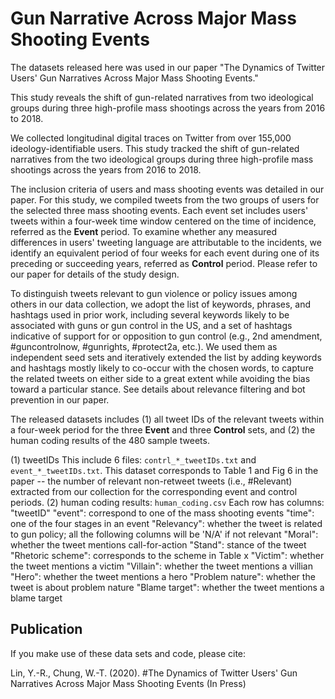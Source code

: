 # Gun Narrative Across Major Mass Shooting Events

The datasets released here was used in our paper "The Dynamics of Twitter Users' Gun Narratives Across Major Mass Shooting Events."

This study reveals the shift of gun-related narratives from two ideological groups during three high-profile mass shootings across the years from 2016 to 2018. 

We collected longitudinal digital traces on Twitter from over 155,000 ideology-identifiable users. This study tracked the shift of gun-related narratives from the two ideological groups during three high-profile mass shootings across the years from 2016 to 2018.

The inclusion criteria of users and mass shooting events was detailed in our paper. For this study, we compiled tweets from the two groups of users for the selected three mass shooting events. Each event set includes users' tweets within a four-week time window centered on the time of incidence, referred as the __Event__ period. To examine whether any measured differences in users' tweeting language are attributable to the incidents, we identify an equivalent period of four weeks for each event during one of its preceding or succeeding years, referred as __Control__ period. Please refer to our paper for details of the study design.

To distinguish tweets relevant to gun violence or policy issues among others in our data collection, we adopt the list of keywords, phrases, and hashtags used in prior work, including several keywords likely to be associated with guns or gun control in the US, and a set of hashtags indicative of support for or opposition to gun control (e.g., 2nd amendment, #guncontrolnow, #gunrights, #protect2a, etc.). We used them as independent seed sets and iteratively extended the list by adding keywords and hashtags mostly likely to co-occur with the chosen words, to capture the related tweets on either side to a great extent while avoiding the bias toward a particular stance. See details about relevance filtering and bot prevention in our paper.

The released datasets includes (1) all tweet IDs of the relevant tweets within a four-week period for the three __Event__ and three __Control__ sets, and (2) the human coding results of the 480 sample tweets. 

(1) tweetIDs
This include 6 files: ```contrl_*_tweetIDs.txt``` and ```event_*_tweetIDs.txt```.
This dataset corresponds to Table 1 and Fig 6 in the paper -- the number of relevant non-retweet tweets (i.e., #Relevant) extracted from our collection for the corresponding event and control periods.
(2) human coding results: ```human_coding.csv```
Each row has columns: 
"tweetID"
"event": correspond to one of the mass shooting events
"time": one of the four stages in an event
"Relevancy": whether the tweet is related to gun policy; all the following columns will be 'N/A' if not relevant
"Moral": whether the tweet mentions call-for-action
"Stand": stance of the tweet
"Rhetoric scheme": corresponds to the scheme in Table x
"Victim": whether the tweet mentions a victim
"Villain": whether the tweet mentions a villian
"Hero": whether the tweet mentions a hero
"Problem nature": whether the tweet is about problem nature
"Blame target": whether the tweet mentions a blame target


## Publication
If you make use of these data sets and code, please cite:

Lin, Y.-R., Chung, W.-T. (2020). #The Dynamics of Twitter Users' Gun Narratives Across Major Mass Shooting Events (In Press) 
